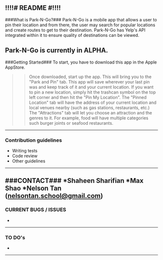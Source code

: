 !!!!# README #!!!!
-------------------------------------------------------------------------------------------------------------
###What is Park-N-Go?###
Park-N-Go is a mobile app that allows a user to pin their location and from there, the user may search 
for popular locations and create routes to get to their destination. Park-N-Go has Yelp's API integrated
within it to ensure quality of destinations can be viewed.

Park-N-Go is currently in ALPHA.
-------------------------------------------------------------------------------------------------------------
###Getting Started###
To start, you have to download this app in the Apple AppStore.
>> Once downloaded, start up the app. This will bring you to the "Park and Pin" tab. This app will save
   wherever your last pin was and keep track of it and your current location.
>> If you want to pin a new location, simply hit the trashcan symbol on the top left corner and then hit the
   "Pin My Location".
>> The "Pinned Location" tab will have the address of your current location and local venues nearby (such as
   gas stations, restaurants, etc.)
>> The "Attractions" tab will let you choose an attraction and the genres to it. For example, food will have
   multiple categories such burger joints or seafood restaurants.
-------------------------------------------------------------------------------------------------------------
### Contribution guidelines ###

* Writing tests
* Code review
* Other guidelines
-------------------------------------------------------------------------------------------------------------
###CONTACT###
*Shaheen Sharifian
*Max Shao
*Nelson Tan (nelsontan.school@gmail.com)
-------------------------------------------------------------------------------------------------------------
### CURRENT BUGS / ISSUES ###
*
-------------------------------------------------------------------------------------------------------------
### TO DO's ###
*
-------------------------------------------------------------------------------------------------------------
